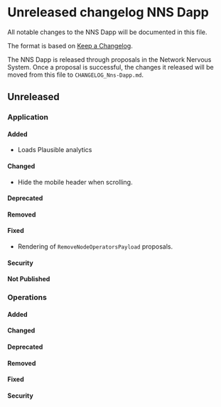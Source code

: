 # Unreleased changelog NNS Dapp

All notable changes to the NNS Dapp will be documented in this file.

The format is based on [Keep a Changelog](https://keepachangelog.com/en/1.0.0/).

The NNS Dapp is released through proposals in the Network Nervous System. Once a
proposal is successful, the changes it released will be moved from this file to
`CHANGELOG_Nns-Dapp.md`.

## Unreleased

### Application

#### Added

- Loads Plausible analytics

#### Changed

* Hide the mobile header when scrolling.

#### Deprecated

#### Removed

#### Fixed

* Rendering of `RemoveNodeOperatorsPayload` proposals.

#### Security

#### Not Published

### Operations

#### Added

#### Changed

#### Deprecated

#### Removed

#### Fixed

#### Security
